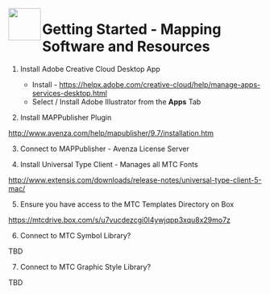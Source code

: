 <a href="url"><img src="http://gis.mtc.ca.gov/mtcimages/mtcgisLogo.png" align="left" height="64" width="64" ></a>
# Getting Started - Mapping Software and Resources

1. Install Adobe Creative Cloud Desktop App

    * Install - https://helpx.adobe.com/creative-cloud/help/manage-apps-services-desktop.html 
    * Select / Install Adobe Illustrator from the **Apps** Tab

2. Install MAPPublisher Plugin

http://www.avenza.com/help/mapublisher/9.7/installation.htm

3. Connect to MAPPublisher - Avenza License Server 

4. Install Universal Type Client - Manages all MTC Fonts

http://www.extensis.com/downloads/release-notes/universal-type-client-5-mac/ 

5. Ensure you have access to the MTC Templates Directory on Box

https://mtcdrive.box.com/s/u7vucdezcgi0l4ywjqpp3xqu8x29mo7z

6. Connect to MTC Symbol Library? 

TBD

7. Connect to MTC Graphic Style Library?

TBD